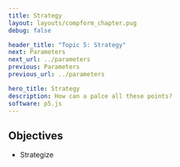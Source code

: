 ```yaml
---
title: Strategy
layout: layouts/compform_chapter.pug
debug: false

header_title: "Topic 5: Strategy"
next: Parameters
next_url: ../parameters
previous: Parameters
previous_url: ../parameters

hero_title: Strategy
description: How can a palce all these points?
software: p5.js
---
```


## Objectives
- Strategize
